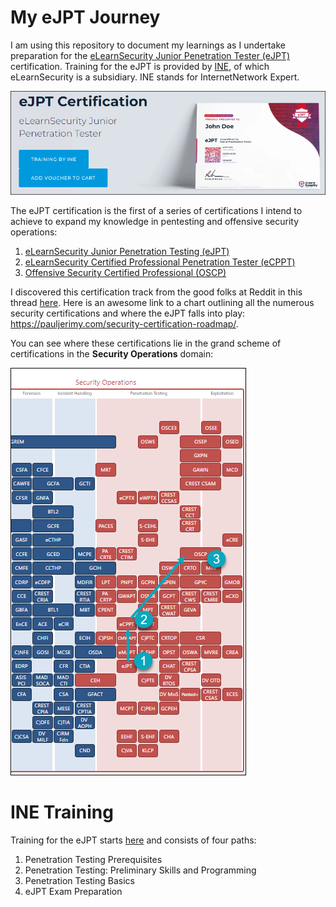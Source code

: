 # My eJPT Journey
I am using this repository to document my learnings as I undertake preparation for the [eLearnSecurity Junior Penetration Tester (eJPT)](https://elearnsecurity.com/product/ejpt-certification/) certification. Training for the eJPT is provided by [INE](https://ine.com), of which eLearnSecurity is a subsidiary. INE stands for InternetNetwork Expert.

![](/img/eJPT.png)

The eJPT certification is the first of a series of certifications I intend to achieve to expand my knowledge in pentesting and offensive security operations:
1. [eLearnSecurity Junior Penetration Testing (eJPT)](https://elearnsecurity.com/product/ejpt-certification/)
2. [eLearnSecurity Certified Professional Penetration Tester (eCPPT)](https://elearnsecurity.com/product/ecpptv2-certification/)
3. [Offensive Security Certified Professional (OSCP)](https://www.offensive-security.com/pwk-oscp/)

I discovered this certification track from the good folks at Reddit in this thread [here](https://www.reddit.com/r/Pentesting/comments/dq7rxn/oscp_vs_gpen_and_gxpen/?utm_source=share&utm_medium=ios_app&utm_name=iossmf). Here is an awesome link to a chart outlining all the numerous security certifications and where the eJPT falls into play: https://pauljerimy.com/security-certification-roadmap/.

You can see where these certifications lie in the grand scheme of certifications in the **Security Operations** domain:

![](/img/track.png)

# INE Training
Training for the eJPT starts [here](https://ine.com/learning/certifications/internal/elearnsecurity-junior-penetration-tester) and  consists of four paths:
1. Penetration Testing Prerequisites
2. Penetration Testing: Preliminary Skills and Programming
3. Penetration Testing Basics
4. eJPT Exam Preparation


